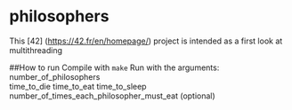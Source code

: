 # philosophers
This [42] (https://42.fr/en/homepage/) project is intended as a first look at multithreading

##How to run
Compile with `make` 
Run with the arguments:
	number_of_philosophers	
	time_to_die 
	time_to_eat
	time_to_sleep
	number_of_times_each_philosopher_must_eat (optional)